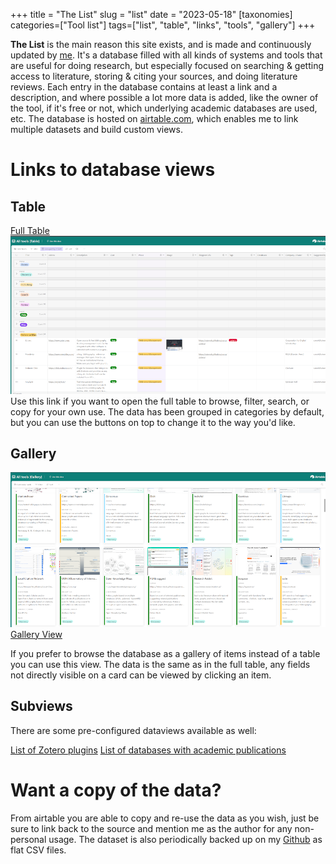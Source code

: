 +++
title = "The List"
slug = "list"
date = "2023-05-18"
[taxonomies]
categories=["Tool list"]
tags=["list", "table", "links", "tools", "gallery"]
+++

**The List** is the main reason this site exists, and is made and continuously updated by [me](@/_index.md#the-author). It's a database filled with all kinds of systems and tools that are useful for doing research, but especially focused on searching & getting access to literature, storing & citing your sources, and doing literature reviews. Each entry in the database contains at least a link and a description, and where possible a lot more data is added, like the owner of the tool, if it's free or not, which underlying academic databases are used, etc. The database is hosted on [airtable.com](https://airtable.com), which enables me to link multiple datasets and build custom views.


# Links to database views

## Table
[Full Table](https://airtable.com/shrR9noEMoxsdHTzv)
![Full Table](fulltable.png)
Use this link if you want to open the full table to browse, filter, search, or copy for your own use. The data has been grouped in categories by default, but you can use the buttons on top to change it to the way you'd like. 


## Gallery
![Gallery](gallery.png)
[Gallery View](https://airtable.com/shrifnLw2VGslFH54)

If you prefer to browse the database as a gallery of items instead of a table you can use this view. The data is the same as in the full table, any fields not directly visible on a card can be viewed by clicking an item.

## Subviews

There are some pre-configured dataviews available as well:

[List of Zotero plugins](https://airtable.com/appRsRvhBmDNX8qD5/shrqtcH7g481zAA46)
[List of databases with academic publications](https://airtable.com/appRsRvhBmDNX8qD5/shr6OJtLyEV0qQHjk)


# Want a copy of the data?

From airtable you are able to copy and re-use the data as you wish, just be sure to link back to the source and mention me as the author for any non-personal usage. The dataset is also periodically backed up on my [Github](https://github.com/utsmok/informationtools) as flat CSV files. 

